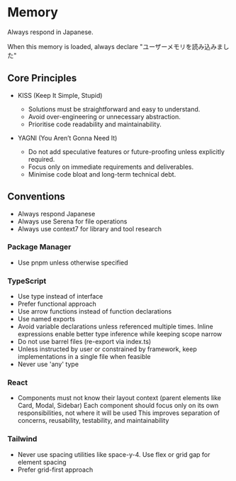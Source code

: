 # Memory

Always respond in Japanese.

When this memory is loaded, always declare "ユーザーメモリを読み込みました"

## Core Principles

- KISS (Keep It Simple, Stupid)

  - Solutions must be straightforward and easy to understand.
  - Avoid over-engineering or unnecessary abstraction.
  - Prioritise code readability and maintainability.

- YAGNI (You Aren’t Gonna Need It)
  - Do not add speculative features or future-proofing unless explicitly required.
  - Focus only on immediate requirements and deliverables.
  - Minimise code bloat and long-term technical debt.

## Conventions

- Always respond Japanese
- Always use Serena for file operations
- Always use context7 for library and tool research

### Package Manager

- Use pnpm unless otherwise specified

### TypeScript

- Use type instead of interface
- Prefer functional approach
- Use arrow functions instead of function declarations
- Use named exports
- Avoid variable declarations unless referenced multiple times. Inline expressions enable better type inference while keeping scope narrow
- Do not use barrel files (re-export via index.ts)
- Unless instructed by user or constrained by framework, keep implementations in a single file when feasible
- Never use 'any' type

### React

- Components must not know their layout context (parent elements like Card, Modal, Sidebar)
  Each component should focus only on its own responsibilities, not where it will be used
  This improves separation of concerns, reusability, testability, and maintainability

### Tailwind

- Never use spacing utilities like space-y-4. Use flex or grid gap for element spacing
- Prefer grid-first approach
